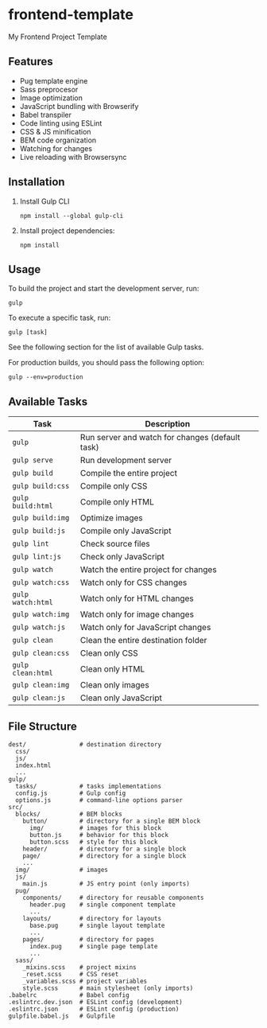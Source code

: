 frontend-template
=================
My Frontend Project Template

Features
--------
* Pug template engine
* Sass preprocesor
* Image optimization
* JavaScript bundling with Browserify
* Babel transpiler
* Code linting using ESLint
* CSS & JS minification
* BEM code organization
* Watching for changes
* Live reloading with Browsersync

Installation
------------
1. Install Gulp CLI
   ```
   npm install --global gulp-cli
   ```
2. Install project dependencies:
   ```
   npm install
   ```

Usage
-----
To build the project and start the development server, run:
```
gulp
```

To execute a specific task, run:
```
gulp [task]
```

See the following section for the list of available Gulp tasks.

For production builds, you should pass the following option:
```
gulp --env=production
```

Available Tasks
---------------
| Task                  | Description                                     |
| --------------------- | ----------------------------------------------- |
| ```gulp```            | Run server and watch for changes (default task) |
| ```gulp serve```      | Run development server                          |
| ```gulp build```      | Compile the entire project                      |
| ```gulp build:css```  | Compile only CSS                                |
| ```gulp build:html``` | Compile only HTML                               |
| ```gulp build:img```  | Optimize images                                 |
| ```gulp build:js```   | Compile only JavaScript                         |
| ```gulp lint```       | Check source files                              |
| ```gulp lint:js```    | Check only JavaScript                           |
| ```gulp watch```      | Watch the entire project for changes            |
| ```gulp watch:css```  | Watch only for CSS changes                      |
| ```gulp watch:html``` | Watch only for HTML changes                     |
| ```gulp watch:img```  | Watch only for image changes                    |
| ```gulp watch:js```   | Watch only for JavaScript changes               |
| ```gulp clean```      | Clean the entire destination folder             |
| ```gulp clean:css```  | Clean only CSS                                  |
| ```gulp clean:html``` | Clean only HTML                                 |
| ```gulp clean:img```  | Clean only images                               |
| ```gulp clean:js```   | Clean only JavaScript                           |

File Structure
--------------
```
dest/               # destination directory
  css/
  js/
  index.html
  ...
gulp/
  tasks/            # tasks implementations
  config.js         # Gulp config
  options.js        # command-line options parser
src/
  blocks/           # BEM blocks
    button/         # directory for a single BEM block
      img/          # images for this block
      button.js     # behavior for this block
      button.scss   # style for this block
    header/         # directory for a single block
    page/           # directory for a single block
    ...
  img/              # images
  js/
    main.js         # JS entry point (only imports)
  pug/
    components/     # directory for reusable components
      header.pug    # single component template
      ...
    layouts/        # directory for layouts
      base.pug      # single layout template
      ...
    pages/          # directory for pages
      index.pug     # single page template
      ...
  sass/
    _mixins.scss    # project mixins
    _reset.scss     # CSS reset
    _variables.scss # project variables
    style.scss      # main stylesheet (only imports)
.babelrc            # Babel config
.eslintrc.dev.json  # ESLint config (development)
.eslintrc.json      # ESLint config (production)
gulpfile.babel.js   # Gulpfile
```
